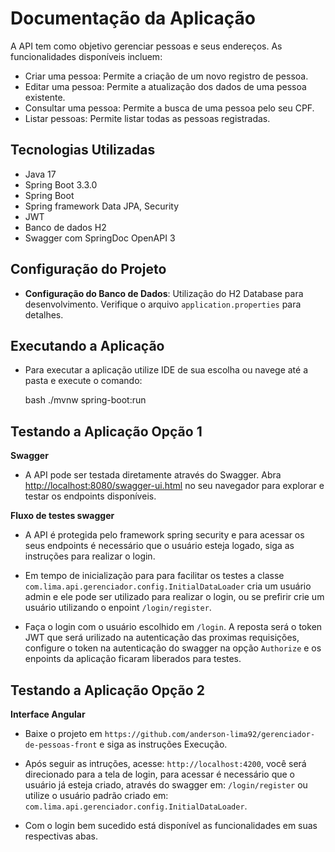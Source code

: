 
# Documentação da Aplicação

A API tem como objetivo gerenciar pessoas e seus endereços. As funcionalidades disponíveis incluem:

- Criar uma pessoa: Permite a criação de um novo registro de pessoa.
- Editar uma pessoa: Permite a atualização dos dados de uma pessoa existente.
- Consultar uma pessoa: Permite a busca de uma pessoa pelo seu CPF.
- Listar pessoas: Permite listar todas as pessoas registradas.

## Tecnologias Utilizadas
- Java 17
- Spring Boot 3.3.0
- Spring Boot
- Spring framework Data JPA, Security
- JWT
- Banco de dados H2
- Swagger com SpringDoc OpenAPI 3

## Configuração do Projeto

- **Configuração do Banco de Dados**: Utilização do H2 Database para desenvolvimento. Verifique o arquivo `application.properties` para detalhes.

## Executando a Aplicação

- Para executar a aplicação utilize IDE de sua escolha ou navege até a pasta e execute o comando:

	bash ./mvnw spring-boot:run

## Testando a Aplicação Opção 1

**Swagger**
- A API pode ser testada diretamente através do Swagger. Abra [http://localhost:8080/swagger-ui.html](http://localhost:8080/swagger-ui.html) no seu navegador para explorar e testar os endpoints disponíveis.

**Fluxo de testes swagger**
- A API é protegida pelo framework spring security e para acessar os seus endpoints é necessário que o usuário esteja logado, siga as instruções para realizar o login.


- Em tempo de inicialização para para facilitar os testes a classe `com.lima.api.gerenciador.config.InitialDataLoader` cria um usuário admin e ele pode ser utilizado para realizar o login, ou se prefirir crie um usuário utilizando o enpoint `/login/register`.


- Faça o login com o usuário escolhido em `/login`. A reposta será o token JWT que será urilizado na autenticação das proximas requisições, configure o token na autenticação do swagger na opção `Authorize` e os enpoints da aplicação ficaram liberados para testes.

## Testando a Aplicação Opção 2

**Interface Angular**

- Baixe o projeto em `https://github.com/anderson-lima92/gerenciador-de-pessoas-front` e siga as instruções Execução.


- Após seguir as intruções, acesse: `http://localhost:4200`, você será direcionado para a tela de login, para acessar é necessário que o usuário já esteja criado, através do swagger em: `/login/register` ou utilize o usuário padrão criado em: `com.lima.api.gerenciador.config.InitialDataLoader`.


- Com o login bem sucedido está disponível as funcionalidades em suas respectivas abas.


